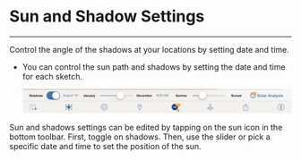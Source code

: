 # Sun and Shadow Settings

----

Control the angle of the shadows at your locations by setting date and time.

* You can control the sun path and shadows by setting the date and time for each sketch. 
    
    ![](Images/GUID-11AE3DBC-0804-4636-BF3B-1A4F2AA98A46-low.png)

Sun and shadows settings can be edited by tapping on the sun icon in the bottom toolbar. First, toggle on shadows. Then, use the slider or pick a specific date and time to set the position of the sun.
